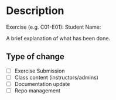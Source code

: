 # Description

Exercise (e.g. C01-E01): 
Student Name:

A brief explanation of what has been done.

## Type of change

- [ ] Exercise Submission
- [ ] Class content (instructors/admins)
- [ ] Documentation update
- [ ] Repo management
